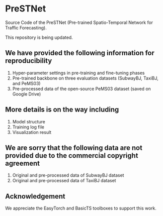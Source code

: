 # PreSTNet
Source Code of the PreSTNet (Pre-trained Spatio-Temporal Network for Traffic Forecasting).

This repository is being updated. 

## We have provided the following information for reproducibility
1. Hyper-parameter settings in pre-training and fine-tuning phases
2. Pre-trained backbone on three evaluation datasets (SubwayBJ, TaxiBJ, and PeMS03)
3. Pre-processed data of the open-source PeMS03 dataset (saved on Google Drive)

## More details is on the way including
1. Model structure
2. Training log file
3. Visualization result

## We are sorry that the following data are not provided due to the commercial copyright agreement
1. Original and pre-processed data of SubwayBJ dataset
2. Original and pre-processed data of TaxiBJ dataset

## Acknowledgement
We appreciate the EasyTorch and BasicTS toolboxes to support this work.
